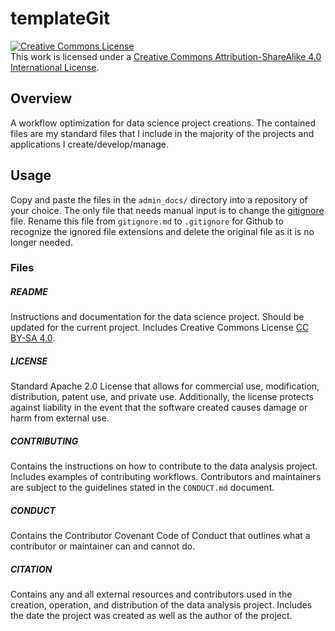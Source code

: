 # templateGit

<a rel="license" href="http://creativecommons.org/licenses/by-sa/4.0/"><img alt="Creative Commons License" style="border-width:0" src="https://i.creativecommons.org/l/by-sa/4.0/88x31.png" /></a><br />This work is licensed under a <a rel="license" href="http://creativecommons.org/licenses/by-sa/4.0/">Creative Commons Attribution-ShareAlike 4.0 International License</a>.

## Overview

A workflow optimization for data science project creations. The contained files are my standard files that I include in the majority of the projects and applications I create/develop/manage.

## Usage

Copy and paste the files in the `admin_docs/` directory into a repository of your choice. The only file that needs manual input is to change the [gitignore](gitignore.md) file. Rename this file from `gitignore.md` to `.gitignore` for Github to recognize the ignored file extensions and delete the original file as it is no longer needed.

### Files

##### README

Instructions and documentation for the data science project. Should be updated for the current project. Includes Creative Commons License [CC BY-SA 4.0](http://creativecommons.org/licenses/by-sa/4.0/).

##### LICENSE

Standard Apache 2.0 License that allows for commercial use, modification, distribution, patent use, and private use. Additionally, the license protects against liability in the event that the software created causes damage or harm from external use.

##### CONTRIBUTING

Contains the instructions on how to contribute to the data analysis project. Includes examples of contributing workflows. Contributors and maintainers are subject to the guidelines stated in the `CONDUCT.md` document.

##### CONDUCT

Contains the Contributor Covenant Code of Conduct that outlines what a contributor or maintainer can and cannot do.

##### CITATION

Contains any and all external resources and contributors used in the creation, operation, and distribution of the data analysis project. Includes the date the project was created as well as the author of the project.
